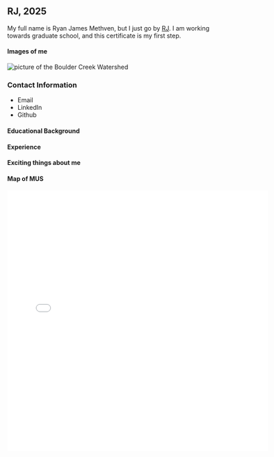 ## RJ, 2025
My full name is Ryan James Methven, but I just go by [RJ](https://ryme1295.github.io). I am working towards graduate school, and this certificate is my first step. 

#### Images of me
![picture of the Boulder Creek Watershed](https://czo-archive.criticalzone.org/images/made/images/national/field-area-rep-images/Boulder/glv7_ori_200_200_80auto_s_c1.jpg "Watersheds are cool")

### Contact Information 
* Email
* LinkedIn
* Github



#### Educational Background


#### Experience 


#### Exciting things about me


#### Map of MUS
<embed type="text/html" src="haskll.html" width="600" height="600">

